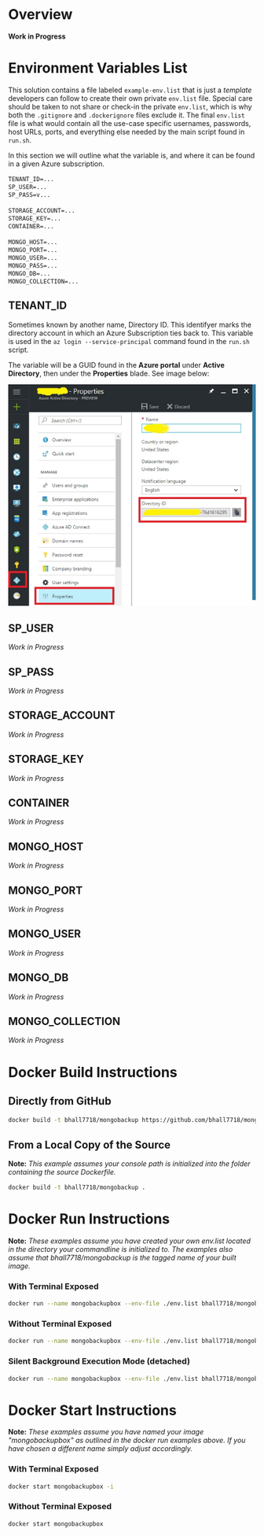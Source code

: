 # Overview

**Work in Progress**

# Environment Variables List
This solution contains a file labeled ```example-env.list``` that is just a *template* developers can follow to create their own private ```env.list``` file. Special care should be taken to not share or check-in the private ```env.list```, which is why both the ```.gitignore``` and ```.dockerignore``` files exclude it. The final ```env.list``` file is what would contain all the use-case specific usernames, passwords, host URLs, ports, and everything else needed by the main script found in ```run.sh```.

In this section we will outline what the variable is, and where it can be found in a given Azure subscription.

```
TENANT_ID=...
SP_USER=...
SP_PASS=v...

STORAGE_ACCOUNT=...
STORAGE_KEY=...
CONTAINER=...

MONGO_HOST=...
MONGO_PORT=...
MONGO_USER=...
MONGO_PASS=...
MONGO_DB=...
MONGO_COLLECTION=...
```
## TENANT_ID
Sometimes known by another name, Directory ID. This identifyer marks the directory account in which an  Azure Subscription ties back to. This variable is used in the ```az login --service-principal``` command found in the ```run.sh``` script.

The variable will be a GUID found in the **Azure portal** under **Active Directory**, then under the **Properties** blade. See image below:

![TENANT_ID Example Image](https://raw.githubusercontent.com/bhall7718/mongobackup/master/Documentation/Images/tenant_id.jpg)

## SP_USER
*Work in Progress*
## SP_PASS
*Work in Progress*
## STORAGE_ACCOUNT
*Work in Progress*
## STORAGE_KEY
*Work in Progress*
## CONTAINER
*Work in Progress*
## MONGO_HOST
*Work in Progress*
## MONGO_PORT
*Work in Progress*
## MONGO_USER
*Work in Progress*
## MONGO_DB
*Work in Progress*
## MONGO_COLLECTION
*Work in Progress*

# Docker Build Instructions
## Directly from GitHub
``` sh
docker build -t bhall7718/mongobackup https://github.com/bhall7718/mongobackup.git
```
## From a Local Copy of the Source
**Note:** *This example assumes your console path is initialized into the folder containing the source Dockerfile.*
``` sh
docker build -t bhall7718/mongobackup .
```

# Docker Run Instructions
**Note:** *These examples assume you have created your own env.list located in the directory your commandline is initialized to. The examples also assume that bhall7718/mongobackup is the tagged name of your built image.*

### With Terminal Exposed
``` sh
docker run --name mongobackupbox --env-file ./env.list bhall7718/mongobackup
```
### Without Terminal Exposed
``` sh
docker run --name mongobackupbox --env-file ./env.list bhall7718/mongobackup -it
```
### Silent Background Execution Mode (detached)
``` sh
docker run --name mongobackupbox --env-file ./env.list bhall7718/mongobackup -d
```

# Docker Start Instructions
**Note:** *These examples assume you have named your image "mongobackupbox" as outlined in the docker run examples above. If you have chosen a different name simply adjust accordingly.*

### With Terminal Exposed
``` sh
docker start mongobackupbox -i
```
### Without Terminal Exposed
``` sh
docker start mongobackupbox
```
